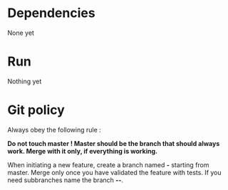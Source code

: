 # Dependencies

None yet

# Run

Nothing yet

# Git policy

Always obey the following rule :

**Do not touch master ! Master should be the branch that should always work. Merge with it only, if everything is working.**

When initiating a new feature, create a branch named **<member name>-<feature name>** starting from master. Merge only once you have validated the feature with tests. If you need subbranches name the branch **<member name>-<feature name>-<subfeature name>**.


